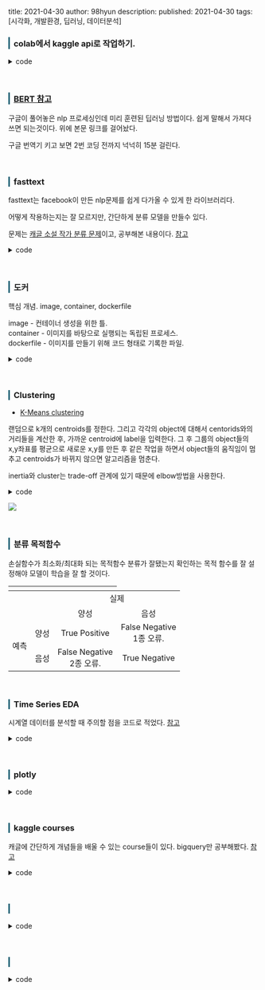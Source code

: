 title: 2021-04-30
author: 98hyun
description: 
published: 2021-04-30
tags: [시각화, 개발환경, 딥러닝, 데이터분석]

<h3 style="border-left: solid 3px #0E6073;"><span style="background-color:#2e3f59"></span> &nbsp; colab에서 kaggle api로 작업하기.</h3>

<details><summary>code</summary><blockquote><pre><code>

# terminal code
!pip install kaggle

from google.colab import files

uploaded = files.upload()

for fn in uploaded.keys():
  print('User uploaded file "{name}" with length {length} bytes'.format(
      name=fn, length=len(uploaded[fn])))
  
# Then move kaggle.json into the folder where the API expects to find it.
!mkdir -p ~/.kaggle/ && mv kaggle.json ~/.kaggle/ && chmod 600 ~/.kaggle/kaggle.json

# download
!kaggle competitions download -c sejong-ai-challenge-p2
!unzip sejong-ai-challenge-p2.zip

# read data 
import pandas as pd
pd.read_csv('/content/test.csv.zip')

</code></pre></blockquote></details>

<br>

<h3 style="border-left: solid 3px #0E6073;"><span style="background-color:#2e3f59"></span> &nbsp; <a href="https://www.kaggle.com/ritesh2000/bert-all-in-one">BERT 참고</a></h3>

구글이 풀어놓은 nlp 프로세싱인데 미리 훈련된 딥러닝 방법이다. 쉽게 말해서 가져다 쓰면 되는것이다. 위에 본문 링크를 걸어놨다. 

구글 번역기 키고 보면 2번 코딩 전까지 넉넉히 15분 걸린다. 

<br>

<h3 style="border-left: solid 3px #0E6073;"><span style="background-color:#2e3f59"></span> &nbsp; fasttext</h3>

fasttext는 facebook이 만든 nlp문제를 쉽게 다가올 수 있게 한 라이브러리다.   

어떻게 작용하는지는 잘 모르지만, 간단하게 분류 모델을 만들수 있다.  

문제는 [캐글 소설 작가 분류 문제](https://www.kaggle.com/c/spooky-author-identification)이고, 공부해본 내용이다. [참고](https://www.kaggle.com/hwangchanghyun/fasttext-tutorial)

<details><summary>code</summary><blockquote><pre><code>

... snip

# X_tr은 원래 데이터를 train과 valid으로 나눈 것 중 train이다.
for i,row in X_tr.iterrows():
    target=y_tr.loc[i]
    # target을 앞에 prefix로 붙여야한다. 규칙.  
    label=f'__label__{target}' 
    text=row['keyword']+' '+row['location']+' '+row['text']
    label+=' '+text
    tr_arr.append(label)
    
for i,row in X_val.iterrows(): 
    # train을 나눈것이니 label은 정해져있다. validation을 위해 나뒀다.  
    text=row['keyword']+' '+row['location']+' '+row['text']
    val_arr.append(text)
    
for i,row in test.iterrows():
    text=row['keyword']+' '+row['location']+' '+row['text']
    test_arr.append(text)

train_df=pd.DataFrame(tr_arr)
# 나중에 파일 경로를 입력해줘야해서 새로운 train파일을 만든것이다. 
# quotechar은 "" 쌍따옴표 이거 인용구 만들려고 쓴다. 없앤것이다. 
# index는 당연 false, header도 false 한다. 중요. quoting은 escapechar과 같이 쓰인다. 
# escapechar은 인용구안하고 구분 어떻게 할껀데? 이런 뜻이다. 안한다는 뜻이다.
train_df.to_csv('train.txt',index=False,sep=' ',header=False,quoting=csv.QUOTE_NONE,quotechar="",escapechar=" ")

# model
model=fasttext.train_supervised('train.txt',label_prefix='__label__',epoch=10)
print(model.labels,'are the labels or targets the model is predicting')

# 예측 예측한것의 label은 [__label__{pred}] 형식의 리스트안의 문자열로 나온다. 
# 그래서 0으로 리스트index로 접근하고 마지막 글자만 가져왔다. 
# 만약 문자열로 정의한다면 .split('__')[-1]으로 접근하면 된다. 
pred=[int(label[0][-1]) for label in model.predict(test_arr)[0]]
... endsnip 
</code></pre></blockquote></details>

<br>

<h3 style="border-left: solid 3px #0E6073;"><span style="background-color:#2e3f59"></span> &nbsp; 도커</h3>

핵심 개념. image, container, dockerfile 

image - 컨테이너 생성을 위한 틀.   
container - 이미지를 바탕으로 실행되는 독립된 프로세스.  
dockerfile - 이미지를 만들기 위해 코드 형태로 기록한 파일.    

<details><summary>code</summary><blockquote><pre><code>

</code></pre></blockquote></details>

<br>

<h3 style="border-left: solid 3px #0E6073;"><span style="background-color:#2e3f59"></span> &nbsp; Clustering</h3>

* [K-Means clustering](https://eunsukimme.github.io/ml/2019/12/16/K-Means/)

랜덤으로 k개의 centroids를 정한다. 그리고 각각의 object에 대해서 centorids와의 거리들을 계산한 후, 가까운 centroid에 label을 입력한다. 그 후 그룹의 object들의 x,y좌표를 평균으로 새로운 x,y를 만든 후 같은 작업을 하면서 object들의 움직임이 멈추고 centroids가 바뀌지 않으면 알고리즘을 멈춘다. 

inertia와 cluster는 trade-off 관계에 있기 때문에 elbow방법을 사용한다.  

<details><summary>code</summary><blockquote><pre><code>
fig, ax = plt.subplots(figsize=(15,7))

clusters_range = [2,3,4,5,6,7,8,9,10,11,12,13,14]
inertias =[]

for c in clusters_range:
    kmeans = KMeans(n_clusters=c, random_state=0).fit(cluster_scaled)
    inertias.append(kmeans.inertia_)

plt.plot(clusters_range,inertias, '-' , color='#244747',alpha = 0.8,linewidth=8)
plt.plot(clusters_range,inertias, 'o',linewidth=20,color='#d4dddd')    


plt.xlabel('Number of Clusters',fontsize=12) , plt.ylabel('Inertia',fontsize=12)
ax.xaxis.set_ticks(np.arange(2,15,1))

# Title & Subtitle
fig.text(0.12,0.96,'Age, annual income and spending score', fontfamily='serif',fontsize=15, fontweight='bold')
fig.text(0.12,0.92,'We want to select a point where inertia is low, and the number of clusters is not overwhelming for the business.',fontfamily='serif',fontsize=12)


ax.annotate(" We'll select 6 clusters", 
            xy=(4.5, 100), fontsize=12,
            va = 'center', ha='center',
            color='#4a4a4a',
            bbox=dict(boxstyle='round', pad=0.4, facecolor='#efe8d1', linewidth=0))

# Grid
ax.set_axisbelow(True)# Ax spines
ax.spines['top'].set_visible(False)
ax.spines['bottom'].set_visible(True)
ax.spines['left'].set_visible(True)
ax.spines['right'].set_visible(False)

ax.spines['left'].set_color('lightgray')
ax.spines['bottom'].set_color('lightgray')
ax.yaxis.grid(color='lightgray', linestyle='-')
plt.show()
</code></pre></blockquote></details>

![](https://ifh.cc/g/HYzI1v.png) 

<br>

<h3 style="border-left: solid 3px #0E6073;"><span style="background-color:#2e3f59"></span> &nbsp; 분류 목적함수</h3>

손실함수가 최소화/최대화 되는 목적함수
분류가 잘됐는지 확인하는 목적 함수를 잘 설정해야 모델이 학습을 잘 할 것이다.  

<table>
    <thead>
        <tr>
            <th></th>
            <th></th>
            <th></th>
        </tr>
    </thead>
    <tbody>
        <tr>
            <td rowspan=2 colspan=2> </td>
            <td colspan=2 style="text-align:center;">실제</td>
        </tr>
        <tr>
            <td style="text-align:center;">양성</td>
            <td style="text-align:center;">음성</td>
        </tr>
        <tr>
            <td rowspan=2 style="text-align:center;">예측</td>
            <td>양성</td>
            <td style="text-align:center;">True Positive</td>
            <td style="text-align:center;">False Negative<br>1종 오류.</td>
        </tr>
        <tr>
            <td>음성</td>
            <td style="text-align:center;">False Negative<br>2종 오류.</td>
            <td style="text-align:center;">True Negative</td>
        </tr>
    </tbody>
</table>


<br>

<h3 style="border-left: solid 3px #0E6073;"><span style="background-color:#2e3f59"></span> &nbsp; Time Series EDA</h3>

시계열 데이터를 분석할 때 주의할 점을 코드로 적었다. [참고](https://www.kaggle.com/andreshg/timeseries-analysis-a-complete-guide)

<details><summary>code</summary><blockquote><pre><code>

# 0. 시간 변수 처리
# 모양에 따라 format 처리. 만약, 20210430이라면 "%Y%m%d"가 맞고, 30/04/2021이라면 "%d/%m/%Y".
df['date'] = pd.to_datetime(df['date'], format = '%Y%m%d') 

# 1. data visualization 
# 다른 독립변수와 시간변수간 분포 그래프. 

# 2. data preprocessing
# 2-1. 순서대로 되어있는지, 빈 구간은 없는지 확인.
df = df.sort_values(by='date')

df['delta'] = df['date'] - df['date'].shift(1)
print(df['delta'].sum(), df['delta'].count())

# 2-2. 결측값이 있는지. 
# 만약 있다면, 첫번째. 아예 -999로 채우거나 0으로 두기. 
# 평균이나 앞의 값으로 채우기. 혹은 주변값과 interpolate하기. 

# 2-3. resampling 
# 7D는 7Days를 의미한다. 15D, M은 month를 의미한다. 여러가지를 해보고 결정한다. 
df.resample('7D', on='date').mean().reset_index(drop=False)

# 2-4. stationary
# 3가지로 본다. visual, basic statistic, statistic test. 
# 그 중 통계방법은 adfuller로 귀무가설(단위근을 가지고, 비정상성이다.)과 대립가설(단위근이 없고, 정상성이다.)로 나눠서 검정한다. 
# 당연하지만, p-value(1종오류가 일어날 확률)가 유의수준보다 낮으면 귀무가설을 기각한다. 
# critical value 보다 adf-statistic 점수가 낮아도 귀무가설을 기각할 수 있다. 

# https://www.statsmodels.org/stable/generated/statsmodels.tsa.stattools.adfuller.html
from statsmodels.tsa.stattools import adfuller

result = adfuller(df['depth_to_groundwater'].values)

### result
(-2.880201649316658, ## adf-statistic 
 0.04769919092020916, ## p-value
 7, 
 592,
 {'1%': -3.441444394224128, ## critical value in 1%
  '5%': -2.8664345376276454, ## critical value in 5%
  '10%': -2.569376663737217}, ## critical value in 10%
 -734.3154255877625)

# 2-5. 필요에 따라 변환과 차분을 한다. 
# 후에 feature engineering 까지 한다. 

# 3. 이제 시계열 분해(decomposition)을 통해 4가지를 밝힌다. 
# Level, Trend, Seasonality, Noise 위 관계가 덧셈이면 additive 모델, 곱셈이면 multiplicative 모델. 

# 3-1. eda와 acf,pacf를 통해 모델의 방향을 결정한다. 

# 4. 모델링을 한다. 
</code></pre></blockquote></details>

<br>

<h3 style="border-left: solid 3px #0E6073;"><span style="background-color:#2e3f59"></span> &nbsp; plotly </h3>

<details><summary>code</summary><blockquote><pre><code>

</code></pre></blockquote></details>

<br>

<h3 style="border-left: solid 3px #0E6073;"><span style="background-color:#2e3f59"></span> &nbsp; kaggle courses </h3>

캐글에 간단하게 개념들을 배울 수 있는 course들이 있다. bigquery만 공부해봤다. [참고](https://www.kaggle.com/learn/intro-to-sql)  

<details><summary>code</summary><blockquote><pre><code>

# library 
from google.cloud import bigquery
from bq_helper import BigQueryHelper
client=bigquery.Client()

# basic code
query=\
"""
select * from `bigquery-public-data.google_analytics_sample.ga_sessions_20170801`
limit 10
"""
job=client.query(query)
df=job.to_dataframe()

# browse 
bqh=BigQueryHelper('bigquery-public-data','google_analytics_sample')
print(bqh.table_list()[:3]) # 3개 table 보기.
print(bqh.head('ga_sessions_20170801',num_rows=5)) # pandas head와 같은 역할. 

# {'index':...,'value':...,'top':...} 형태. 
query=\
"""
select * from unnest(array(select totals from `bigquery-public-data.google_analytics_sample.ga_sessions_*` # 와일드카드
where _table_suffix between '20170701' and '20170731'))
"""

# [{'index':...,'value':...}] 형태.
query=
"""
select param.index,param.value from `bigquery-public-data.google_analytics_sample.ga_sessions_*`
,unnest(customDimensions) as param 
-- param = alias. # --은 주석
where _table_suffix between '20170701' and '20170731'
"""
</code></pre></blockquote></details>

<br>

<h3 style="border-left: solid 3px #0E6073;"><span style="background-color:#2e3f59"></span> &nbsp; </h3>

<details><summary>code</summary><blockquote><pre><code>

</code></pre></blockquote></details>

<br>

<h3 style="border-left: solid 3px #0E6073;"><span style="background-color:#2e3f59"></span> &nbsp; </h3>

<details><summary>code</summary><blockquote><pre><code>

</code></pre></blockquote></details>